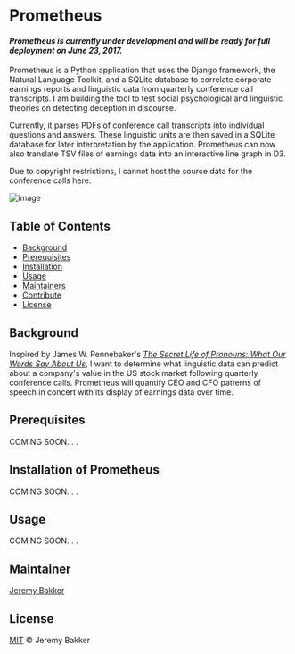 # Prometheus

#### *Prometheus is currently under development and will be ready for full deployment on June 23, 2017.*

Prometheus is a Python application that uses the Django framework, the Natural Language Toolkit, and a SQLite database to correlate corporate earnings reports and linguistic data from quarterly conference call transcripts. I am building the tool to test social psychological and linguistic theories on detecting deception in discourse.

Currently, it parses PDFs of conference call transcripts into individual questions and answers. These linguistic units are then saved in a SQLite database for later interpretation by the application. Prometheus can now also translate TSV files of earnings data into an interactive line graph in D3. 

Due to copyright restrictions, I cannot host the source data for the conference calls here.

![image](https://user-images.githubusercontent.com/24864800/27037784-96171b6a-4f4e-11e7-8acb-9a06fbca429d.png)

## Table of Contents

- [Background](#background)
- [Prerequisites](#prerequisites)
- [Installation](#installation)
- [Usage](#usage)
- [Maintainers](#maintainers)
- [Contribute](#contribute)
- [License](#license)

## Background

Inspired by James W. Pennebaker's [_The Secret Life of Pronouns: What Our Words Say About Us_](https://www.amazon.com/Secret-Life-Pronouns-Words-About/dp/1608194965), I want to determine what linguistic data can predict about a company's value in the US stock market following quarterly conference calls. Prometheus will quantify CEO and CFO patterns of speech in concert with its display of earnings data over time.


## Prerequisites

COMING SOON. . .

## Installation of Prometheus

COMING SOON. . .

## Usage

COMING SOON. . .

## Maintainer

[Jeremy Bakker](https://github.com/JeremyBakker)

## License

[MIT](LICENSE) © Jeremy Bakker
